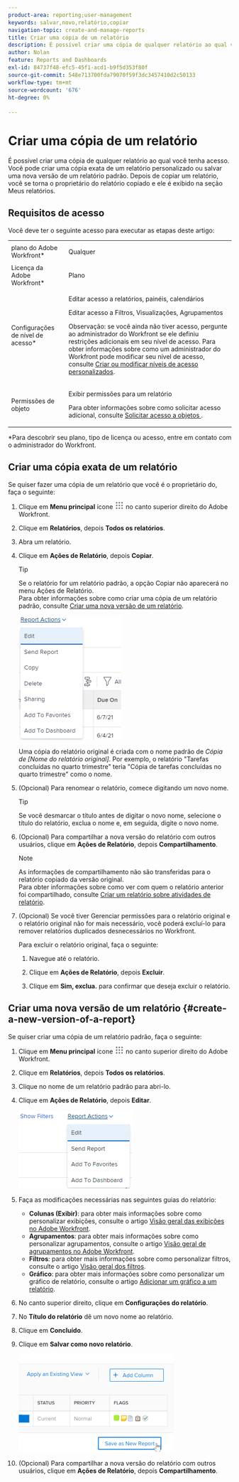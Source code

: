 ```yaml
---
product-area: reporting;user-management
keywords: salvar,novo,relatório,copiar
navigation-topic: create-and-manage-reports
title: Criar uma cópia de um relatório
description: É possível criar uma cópia de qualquer relatório ao qual você tenha acesso. Você pode criar uma cópia exata de um relatório personalizado ou salvar uma nova versão de um relatório padrão. Depois de copiar um relatório, você se torna o proprietário do relatório copiado e ele é exibido na seção Meus relatórios.
author: Nolan
feature: Reports and Dashboards
exl-id: 84737f48-efc5-45f1-acd1-b9f5d353f80f
source-git-commit: 548e713700fda79070f59f3dc3457410d2c50133
workflow-type: tm+mt
source-wordcount: '676'
ht-degree: 0%

---
```


# Criar uma cópia de um relatório

É possível criar uma cópia de qualquer relatório ao qual você tenha acesso. Você pode criar uma cópia exata de um relatório personalizado ou salvar uma nova versão de um relatório padrão. Depois de copiar um relatório, você se torna o proprietário do relatório copiado e ele é exibido na seção Meus relatórios.

## Requisitos de acesso

Você deve ter o seguinte acesso para executar as etapas deste artigo:

<table style="table-layout:auto"> 
 <col> 
 <col> 
 <tbody> 
  <tr> 
   <td role="rowheader">plano do Adobe Workfront*</td> 
   <td> <p>Qualquer</p> </td> 
  </tr> 
  <tr> 
   <td role="rowheader">Licença da Adobe Workfront*</td> 
   <td> <p>Plano </p> </td> 
  </tr> 
  <tr> 
   <td role="rowheader">Configurações de nível de acesso*</td> 
   <td> <p>Editar acesso a relatórios, painéis, calendários</p> <p>Editar acesso a Filtros, Visualizações, Agrupamentos</p> <p>Observação: se você ainda não tiver acesso, pergunte ao administrador do Workfront se ele definiu restrições adicionais em seu nível de acesso. Para obter informações sobre como um administrador do Workfront pode modificar seu nível de acesso, consulte <a href="../../../administration-and-setup/add-users/configure-and-grant-access/create-modify-access-levels.md" class="MCXref xref">Criar ou modificar níveis de acesso personalizados</a>.</p> </td> 
  </tr> 
  <tr> 
   <td role="rowheader">Permissões de objeto</td> 
   <td> <p>Exibir permissões para um relatório</p> <p>Para obter informações sobre como solicitar acesso adicional, consulte <a href="../../../workfront-basics/grant-and-request-access-to-objects/request-access.md" class="MCXref xref">Solicitar acesso a objetos </a>.</p> </td> 
  </tr> 
 </tbody> 
</table>

&#42;Para descobrir seu plano, tipo de licença ou acesso, entre em contato com o administrador do Workfront.

## Criar uma cópia exata de um relatório

Se quiser fazer uma cópia de um relatório que você é o proprietário do, faça o seguinte:

1. Clique em **Menu principal** ícone ![](assets/main-menu-icon.png) no canto superior direito do Adobe Workfront.

1. Clique em **Relatórios**, depois **Todos os relatórios**.
1. Abra um relatório.
1. Clique em **Ações de Relatório**, depois **Copiar**.

   >[!TIP]
   >
   >Se o relatório for um relatório padrão, a opção Copiar não aparecerá no menu Ações de Relatório.\
   >Para obter informações sobre como criar uma cópia de um relatório padrão, consulte [Criar uma nova versão de um relatório](#create-a-new-version-of-a-report).

   ![Copiar relatório](assets/nwe-fulllistofreportactions-2022.png)

   Uma cópia do relatório original é criada com o nome padrão de *Cópia de [Nome do relatório original]*. Por exemplo, o relatório &quot;Tarefas concluídas no quarto trimestre&quot; teria &quot;Cópia de tarefas concluídas no quarto trimestre&quot; como o nome.

1. (Opcional) Para renomear o relatório, comece digitando um novo nome.

   >[!TIP]
   >
   >Se você desmarcar o título antes de digitar o novo nome, selecione o título do relatório, exclua o nome e, em seguida, digite o novo nome.

1. (Opcional) Para compartilhar a nova versão do relatório com outros usuários, clique em **Ações de Relatório**, depois **Compartilhamento**.

   >[!NOTE]
   >
   >As informações de compartilhamento não são transferidas para o relatório copiado da versão original.\
   >Para obter informações sobre como ver com quem o relatório anterior foi compartilhado, consulte [Criar um relatório sobre atividades de relatório](../../../reports-and-dashboards/reports/report-usage/create-report-reporting-activities.md#identify).

1. (Opcional) Se você tiver Gerenciar permissões para o relatório original e o relatório original não for mais necessário, você poderá excluí-lo para remover relatórios duplicados desnecessários no Workfront.

   Para excluir o relatório original, faça o seguinte:

   1. Navegue até o relatório.
   1. Clique em **Ações de Relatório**, depois **Excluir**.

   1. Clique em **Sim, exclua.** para confirmar que deseja excluir o relatório.

## Criar uma nova versão de um relatório {#create-a-new-version-of-a-report}

Se quiser criar uma cópia de um relatório padrão, faça o seguinte:

1. Clique em **Menu principal** ícone ![](assets/main-menu-icon.png) no canto superior direito do Adobe Workfront.

1. Clique em **Relatórios**, depois **Todos os relatórios**.
1. Clique no nome de um relatório padrão para abri-lo.
1. Clique em **Ações de Relatório**, depois **Editar**.

   ![Editar relatório](assets/nwe-reportactionsfordefaultreport-2022.png)

1. Faça as modificações necessárias nas seguintes guias do relatório:

   * **Colunas (Exibir)**: para obter mais informações sobre como personalizar exibições, consulte o artigo [Visão geral das exibições no Adobe Workfront](../../../reports-and-dashboards/reports/reporting-elements/views-overview.md).
   * **Agrupamentos**: para obter mais informações sobre como personalizar agrupamentos, consulte o artigo [Visão geral de agrupamentos no Adobe Workfront](../../../reports-and-dashboards/reports/reporting-elements/groupings-overview.md).
   * **Filtros**: para obter mais informações sobre como personalizar filtros, consulte o artigo [Visão geral dos filtros](../../../reports-and-dashboards/reports/reporting-elements/filters-overview.md).
   * **Gráfico**: para obter mais informações sobre como personalizar um gráfico de relatório, consulte o artigo [Adicionar um gráfico a um relatório](../../../reports-and-dashboards/reports/creating-and-managing-reports/add-chart-report.md).

1. No canto superior direito, clique em **Configurações do relatório**.
1. No **Título do relatório** dê um novo nome ao relatório.
1. Clique em **Concluído**.
1. Clique em **Salvar como novo relatório**.

   ![](assets/nwe-save-as-new-report-350x220.png)

1. (Opcional) Para compartilhar a nova versão do relatório com outros usuários, clique em **Ações de Relatório**, depois **Compartilhamento**.
